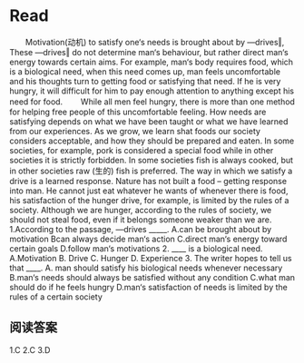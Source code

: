 # Read

　　Motivation(动机) to satisfy one‘s needs is brought about by ―drives‖, These ―drives‖ do not determine man‘s behaviour, but rather direct man‘s energy towards certain aims. For example, man‘s body requires food, which is a biological need, when this need comes up, man feels uncomfortable and his thoughts turn to getting food or satisfying that need. If he is very hungry, it will difficult for him to pay enough attention to anything except his need for food.
　　While all men feel hungry, there is more than one method for helping free people of this uncomfortable feeling. How needs are satisfying depends on what we have been taught or what we have learned from our experiences. As we grow, we learn shat foods our society considers acceptable, and how they should be prepared and eaten. In some societies, for example, pork is considered a special food while in other societies it is strictly forbidden. In some societies fish is always cooked, but in other societies raw (生的) fish is preferred. The way in which we satisfy a drive is a learned response. Nature has not built a food – getting response into man. He cannot just eat whatever he wants of whenever there is food, his satisfaction of the hunger drive, for example, is limited by the rules of a society. Although we are hunger, according to the rules of society, we should not steal food, even if it belongs someone weaker than we are.
1.According to the passage, ―drives _____.
A.can be brought about by motivation 
Bcan always decide man‘s action
C.direct man‘s energy toward certain goals 
D.follow man‘s motivations
2. ____ is a biological need.
A.Motivation B. Drive C. Hunger D. Experience
3. The writer hopes to tell us that ____.
A. man should satisfy his biological needs whenever necessary
B.man‘s needs should always be satisfied without any condition
C.what man should do if he feels hungry
D.man‘s satisfaction of needs is limited by the rules of a certain society
## 阅读答案
1.C
2.C
3.D
